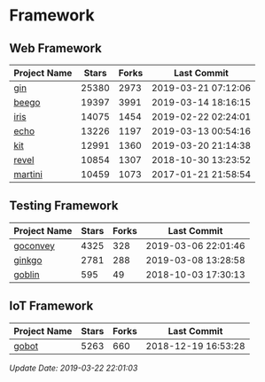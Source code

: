 # Framework

## Web Framework

| Project Name | Stars | Forks | Last Commit |
| ------------ | ----- | ----- | ----------- |
| [gin](https://github.com/gin-gonic/gin) | 25380 | 2973 | 2019-03-21 07:12:06 |
| [beego](https://github.com/astaxie/beego) | 19397 | 3991 | 2019-03-14 18:16:15 |
| [iris](https://github.com/kataras/iris) | 14075 | 1454 | 2019-02-22 02:24:01 |
| [echo](https://github.com/labstack/echo) | 13226 | 1197 | 2019-03-13 00:54:16 |
| [kit](https://github.com/go-kit/kit) | 12991 | 1360 | 2019-03-20 21:14:38 |
| [revel](https://github.com/revel/revel) | 10854 | 1307 | 2018-10-30 13:23:52 |
| [martini](https://github.com/go-martini/martini) | 10459 | 1073 | 2017-01-21 21:58:54 |

## Testing Framework

| Project Name | Stars | Forks | Last Commit |
| ------------ | ----- | ----- | ----------- |
| [goconvey](https://github.com/smartystreets/goconvey) | 4325 | 328 | 2019-03-06 22:01:46 |
| [ginkgo](https://github.com/onsi/ginkgo) | 2781 | 288 | 2019-03-08 13:28:58 |
| [goblin](https://github.com/franela/goblin) | 595 | 49 | 2018-10-03 17:30:13 |

## IoT Framework

| Project Name | Stars | Forks | Last Commit |
| ------------ | ----- | ----- | ----------- |
| [gobot](https://github.com/hybridgroup/gobot) | 5263 | 660 | 2018-12-19 16:53:28 |

*Update Date: 2019-03-22 22:01:03*